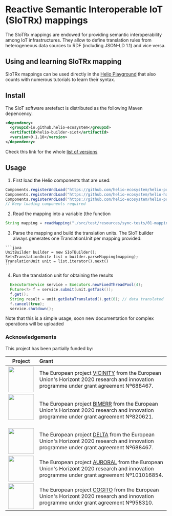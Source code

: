 # Reactive Semantic Interoperable IoT (SIoTRx) mappings

The SIoTRx mappings are endowed for providing semantic interoperability among IoT infrastructures. They allow to define translation rules from heterogeneous data sources to RDF (including JSON-LD 1.1) and vice versa.

## Using and learning SIoTRx mapping

SIoTRx mappings can be used directly in the [Helio Playground](https://helio-playground.linkeddata.es/) that also counts with numerous tutorials to learn their syntax.


## Install

The SIoT software aretefact is distributed as the following Maven depencency. 

````xml
<dependency>
  <groupId>io.github.helio-ecosystem</groupId>
  <artifactId>helio-builder-siot</artifactId>
  <version>0.1.10</version>
</dependency>
````
Check this link for the whole [list of versions](https://search.maven.org/artifact/io.github.helio-ecosystem/helio-builder-siot)

## Usage

  1. First load the Helio components that are used:
  ````java
  Components.registerAndLoad("https://github.com/helio-ecosystem/helio-provider-files/releases/download/v0.1.1/helio-provider-files-0.1.1.jar", "helio.providers.files.FileProvider", ComponentType.PROVIDER);
  Components.registerAndLoad("https://github.com/helio-ecosystem/helio-handler-jayway/releases/download/v0.1.1/helio-handler-jayway-0.1.1.jar", "handlers.JsonHandler", ComponentType.HANDLER);
  Components.registerAndLoad("https://github.com/helio-ecosystem/helio-providers-web/releases/download/v0.1.1/helio-providers-web-0.1.1.jar", "helio.providers.HttpProvider", ComponentType.PROVIDER);
  // Keep loading components required
  ````
  2. Read the mapping into a variable (the function 
  ````java
  String mapping = readMapping("./src/test/resources/sync-tests/01-mapping.ldmap");
  ````
  3. Parse the mapping and build the translation units. The SIoT builder always generates one TranslationUnit per mapping provided:
    
    ```java
    UnitBuilder builder = new SIoTBuilder();
    Set<TranslationUnit> list = builder.parseMapping(mapping);
    TranslationUnit unit = list.iterator().next()
    ```
  4. Run the translation unit for obtaining the results
  ````java
    ExecutorService service = Executors.newFixedThreadPool(4);
    Future<?> f = service.submit(unit.getTask());
    f.get();
    String result = unit.getDataTranslated().get(0); // data translated
    f.cancel(true);
	service.shutdown();
  ````
  
Note that this is a simple usage, soon new documentation for complex operations will be uploaded

### Acknowledgements
This project has been partially funded by:

 | Project       | Grant |
 |   :---:      |      :---      |
 | <img src="https://github.com/helio-ecosystem/helio-ecosystem/assets/4105186/96d6a9bc-b92d-43fe-a921-c2c4cd811a30" height="80"/>  | The European project [VICINITY](https://vicinity2020.eu/index.html) from the European Union's Horizont 2020 research and innovation programme under grant agreement Nº688467. |
 | <img src="https://github.com/helio-ecosystem/helio-ecosystem/assets/4105186/fa127b1d-3b26-46c6-bae7-b193d6753071" height="80"/>  | The European project [BIMERR](https://bimerr.eu/) from the European Union's Horizont 2020 research and innovation programme under grant agreement Nº820621. |
 | <img src="https://github.com/helio-ecosystem/helio-ecosystem/assets/4105186/4475dd8d-fc4d-416c-84e7-ed16b34c86e7" height="80"/>  | The European project [DELTA](https://www.delta-h2020.eu/) from the European Union's Horizont 2020 research and innovation programme under grant agreement Nº688467. |
 | <img src="https://github.com/helio-ecosystem/helio-ecosystem/assets/4105186/c9081c01-69ed-4ba3-aa1a-fddbaaee19c1" height="80"/>   | The European project [AURORAL](https://www.auroral.eu/) from the European Union's Horizont 2020 research and innovation programme under grant agreement Nº101016854. |
 | <img src="https://github.com/helio-ecosystem/helio-ecosystem/assets/4105186/f1cde449-266f-45f4-a5da-e9c6006f5f3f" height="80"/>  | The European project [COGITO](https://cogito-project.eu/) from the European Union's Horizont 2020 research and innovation programme under grant agreement Nº958310. |

